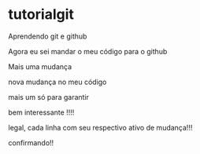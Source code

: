 # tutorialgit
Aprendendo git e github

Agora eu sei mandar o meu código para o github

Mais uma mudança

nova mudança no meu código

mais um só para garantir

bem interessante !!!!

legal, cada linha com seu respectivo ativo de mudança!!!

confirmando!!